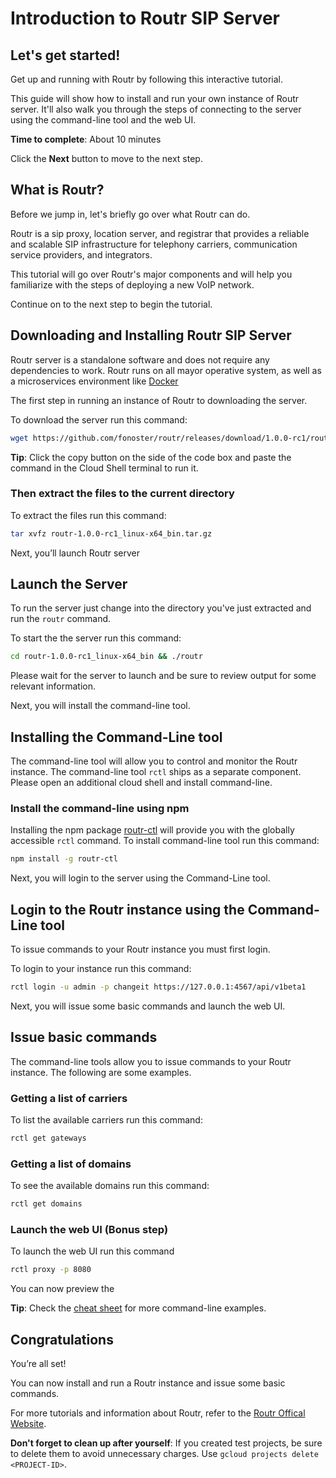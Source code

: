 # Introduction to Routr SIP Server

## Let's get started!

Get up and running with Routr by following this interactive tutorial.

This guide will show how to install and run your own instance of Routr server. It'll also walk you through the steps of connecting to the server using the command-line tool and the web UI. 

**Time to complete**: About 10 minutes

Click the **Next** button to move to the next step.

## What is Routr?

Before we jump in, let's briefly go over what Routr can do.

Routr is a sip proxy, location server, and registrar that provides a reliable and scalable SIP infrastructure for telephony carriers, communication service providers, and integrators.

This tutorial will go over Routr's major components and will help you familiarize with the steps of deploying a new VoIP network.

Continue on to the next step to begin the tutorial.

## Downloading and Installing Routr SIP Server

Routr server is a standalone software and does not require any dependencies to work. Routr runs on all mayor operative system, as well as a microservices environment like [Docker](https://www.docker.com/)

The first step in running an instance of Routr to downloading the server.

To download the server run this command:
```bash
wget https://github.com/fonoster/routr/releases/download/1.0.0-rc1/routr-1.0.0-rc1_linux-x64_bin.tar.gz
```

**Tip**: Click the copy button on the side of the code box and paste the command in the Cloud Shell terminal to run it.

### Then extract the files to the current directory

To extract the files run this command:
```bash
tar xvfz routr-1.0.0-rc1_linux-x64_bin.tar.gz
```

Next, you’ll launch Routr server

## Launch the Server

To run the server just change into the directory you've just extracted and run the `routr` command.

To start the the server run this command:
```bash
cd routr-1.0.0-rc1_linux-x64_bin && ./routr
```

<walkthrough-footnote>Please wait for the server to launch and be sure to review output for some relevant information.</walkthrough-footnote>

Next, you will install the command-line tool.

## Installing the Command-Line tool

The command-line tool will allow you to control and monitor the Routr instance. The command-line tool `rctl` ships as a separate component. Please open an additional cloud shell and install command-line.

<walkthrough-open-cloud-shell-button open-cloud-shell/>

### Install the command-line using npm

Installing the npm package [routr-ctl](https://www.npmjs.com/package/routr-ctl) will provide you with the globally accessible `rctl` command. To install command-line tool run this command:
```bash
npm install -g routr-ctl
```

Next, you will login to the server using the Command-Line tool.

## Login to the Routr instance using the Command-Line tool

To issue commands to your Routr instance you must first login.

To login to your instance run this command:
```bash
rctl login -u admin -p changeit https://127.0.0.1:4567/api/v1beta1
```

Next, you will issue some basic commands and launch the web UI.

## Issue basic commands

The command-line tools allow you to issue commands to your Routr instance. The following are some examples.

### Getting a list of carriers

To list the available carriers run this command:
```bash
rctl get gateways
```

### Getting a list of domains

To see the available domains run this command:
```bash
rctl get domains
```
### Launch the web UI (Bonus step)

To launch the web UI run this command
```bash
rctl proxy -p 8080
```

You can now preview the <walkthrough-spotlight-pointer spotlightId="devshell-web-preview-button" text="web UI"></walkthrough-spotlight-pointer>

**Tip**: Check the [cheat sheet](https://routr.io/docs/administration/cli/cheatsheet/) for more command-line examples.

## Congratulations

<walkthrough-conclusion-trophy></walkthrough-conclusion-trophy>

You’re all set!

You can now install and run a Routr instance and issue some basic commands. 

For more tutorials and information about Routr, refer to the [Routr Offical Website](https://routr.io/docs/overview).

**Don't forget to clean up after yourself**: If you created test projects, be sure to delete them to avoid unnecessary charges. Use `gcloud projects delete <PROJECT-ID>`.

